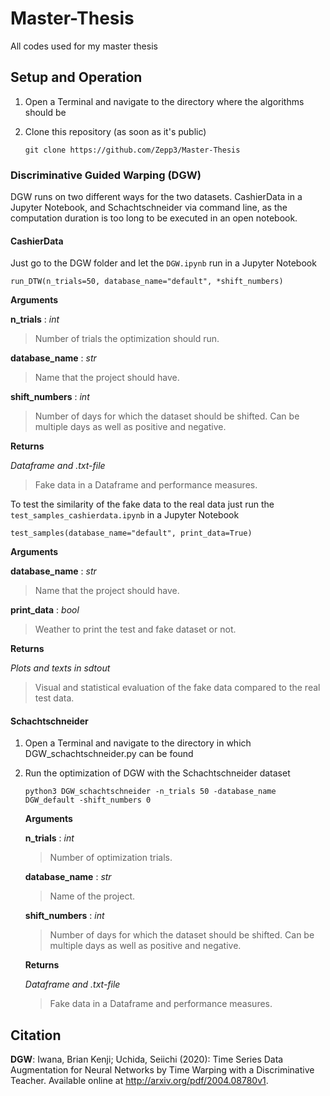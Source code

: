 # Master-Thesis
All codes used for my master thesis
## Setup and Operation
1. Open a Terminal and navigate to the directory where the algorithms should be
2. Clone this repository (as soon as it's public)

    ```
    git clone https://github.com/Zepp3/Master-Thesis
    ```
    
### Discriminative Guided Warping (DGW)
DGW runs on two different ways for the two datasets. CashierData in a Jupyter Notebook, and Schachtschneider via command line, as the computation duration is too long to be executed in an open notebook.
#### CashierData
Just go to the DGW folder and let the `DGW.ipynb` run in a Jupyter Notebook

```
run_DTW(n_trials=50, database_name="default", *shift_numbers)
```

**Arguments**

**n_trials** : *int*
> Number of trials the optimization should run.

**database_name** : *str*
> Name that the project should have.

**shift_numbers** : *int*
> Number of days for which the dataset should be shifted. Can be multiple days as well as positive and negative.

**Returns**

*Dataframe and .txt-file*
> Fake data in a Dataframe and performance measures.

To test the similarity of the fake data to the real data just run the `test_samples_cashierdata.ipynb` in a Jupyter Notebook

```
test_samples(database_name="default", print_data=True)
```

**Arguments**

**database_name** : *str*
> Name that the project should have.

**print_data** : *bool*
> Weather to print the test and fake dataset or not.

**Returns**

*Plots and texts in sdtout*
> Visual and statistical evaluation of the fake data compared to the real test data.

#### Schachtschneider
1. Open a Terminal and navigate to the directory in which DGW_schachtschneider.py can be found
2. Run the optimization of DGW with the Schachtschneider dataset

    ```
    python3 DGW_schachtschneider -n_trials 50 -database_name DGW_default -shift_numbers 0
    ```
    
    **Arguments**
    
    **n_trials** : *int*
    > Number of optimization trials.
    
    **database_name** : *str*
    > Name of the project.

    **shift_numbers** : *int*
    > Number of days for which the dataset should be shifted. Can be multiple days as well as positive and negative.
    
    **Returns**
    
    *Dataframe and .txt-file*
    > Fake data in a Dataframe and performance measures.
    
## Citation
**DGW**: Iwana, Brian Kenji; Uchida, Seiichi (2020): Time Series Data Augmentation for Neural Networks by Time Warping with a Discriminative Teacher. Available online at http://arxiv.org/pdf/2004.08780v1.

